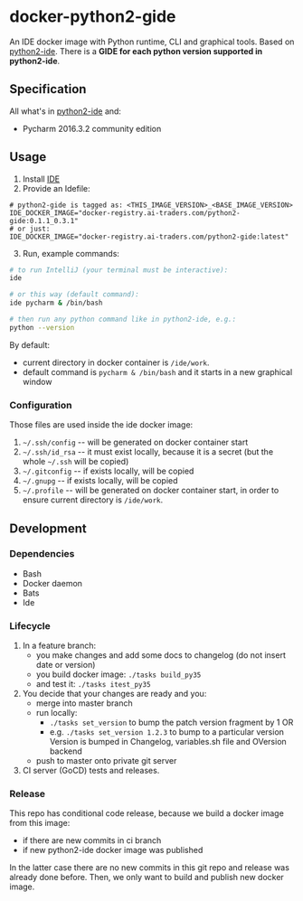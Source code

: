 # docker-python2-gide

An IDE docker image with Python runtime, CLI and graphical tools.
Based on [python2-ide](http://gitlab.ai-traders.com/stcdev/docker-python2-ide).
There is a **GIDE for each python version supported in python2-ide**.

## Specification
All what's in [python2-ide](http://gitlab.ai-traders.com/stcdev/docker-python2-ide) and:
 * Pycharm 2016.3.2 community edition

## Usage
1. Install [IDE](https://github.com/ai-traders/ide)
2. Provide an Idefile:
```
# python2-gide is tagged as: <THIS_IMAGE_VERSION>_<BASE_IMAGE_VERSION>
IDE_DOCKER_IMAGE="docker-registry.ai-traders.com/python2-gide:0.1.1_0.3.1"
# or just:
IDE_DOCKER_IMAGE="docker-registry.ai-traders.com/python2-gide:latest"
```
3. Run, example commands:

```bash
# to run IntelliJ (your terminal must be interactive):
ide

# or this way (default command):
ide pycharm & /bin/bash

# then run any python command like in python2-ide, e.g.:
python --version
```

By default:
 * current directory in docker container is `/ide/work`.
 * default command is `pycharm & /bin/bash` and it starts in a new graphical window

### Configuration
Those files are used inside the ide docker image:

1. `~/.ssh/config` -- will be generated on docker container start
2. `~/.ssh/id_rsa` -- it must exist locally, because it is a secret
 (but the whole `~/.ssh` will be copied)
2. `~/.gitconfig` -- if exists locally, will be copied
2. `~/.gnupg` -- if exists locally, will be copied
3. `~/.profile` -- will be generated on docker container start, in
   order to ensure current directory is `/ide/work`.


## Development
### Dependencies
* Bash
* Docker daemon
* Bats
* Ide

### Lifecycle
1. In a feature branch:
   * you make changes and add some docs to changelog (do not insert date or version)
   * you build docker image: `./tasks build_py35`
   * and test it: `./tasks itest_py35`
1. You decide that your changes are ready and you:
   * merge into master branch
   * run locally:
     * `./tasks set_version` to bump the patch version fragment by 1 OR
     * e.g. `./tasks set_version 1.2.3` to bump to a particular version
       Version is bumped in Changelog, variables.sh file and OVersion backend
   * push to master onto private git server
1. CI server (GoCD) tests and releases.

### Release
This repo has conditional code release, because we build a docker image from this image:
  * if there are new commits in ci branch
  * if new python2-ide docker image was published

In the latter case there are no new commits in this git repo and release was
 already done before. Then, we only want to build and publish new docker image.
